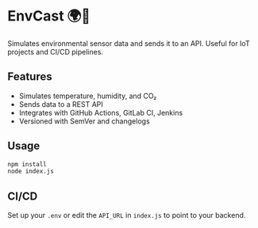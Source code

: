 # EnvCast 🌍📡

Simulates environmental sensor data and sends it to an API. Useful for IoT projects and CI/CD pipelines.

## Features
- Simulates temperature, humidity, and CO₂
- Sends data to a REST API
- Integrates with GitHub Actions, GitLab CI, Jenkins
- Versioned with SemVer and changelogs

## Usage
```bash
npm install
node index.js
```

## CI/CD
Set up your `.env` or edit the `API_URL` in `index.js` to point to your backend.